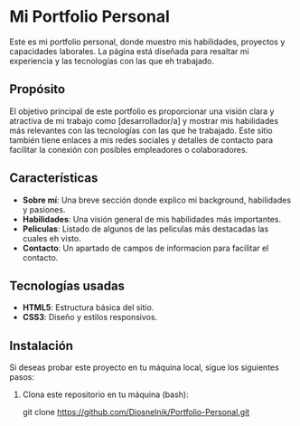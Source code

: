 # Mi Portfolio Personal

Este es mi portfolio personal, donde muestro mis habilidades, proyectos y capacidades laborales. La página está diseñada para resaltar mi experiencia y las tecnologías con las que eh trabajado.

## Propósito

El objetivo principal de este portfolio es proporcionar una visión clara y atractiva de mi trabajo como [desarrollador/a] y mostrar mis habilidades más relevantes con las tecnologías con las que he trabajado. Este sitio también tiene enlaces a mis redes sociales y detalles de contacto para facilitar la conexión con posibles empleadores o colaboradores.

## Características

- **Sobre mí**: Una breve sección donde explico mi background, habilidades y pasiones.
- **Habilidades**: Una visión general de mis habilidades más importantes.
- **Peliculas**: Listado de algunos de las peliculas más destacadas las cuales eh visto.
- **Contacto**: Un apartado de campos de informacion para facilitar el contacto.

## Tecnologías usadas

- **HTML5**: Estructura básica del sitio.
- **CSS3**: Diseño y estilos responsivos.

## Instalación

Si deseas probar este proyecto en tu máquina local, sigue los siguientes pasos:

1. Clona este repositorio en tu máquina (bash):

   git clone https://github.com/Diosnelnik/Portfolio-Personal.git
